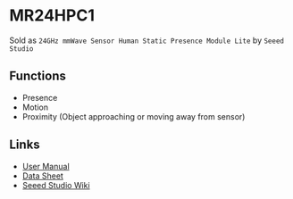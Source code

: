 # MR24HPC1

Sold as `24GHz mmWave Sensor Human Static Presence Module Lite` by `Seeed Studio`

## Functions

* Presence
* Motion
* Proximity (Object approaching or moving away from sensor)

## Links

* [User Manual](https://files.seeedstudio.com/wiki/mmWave-radar/MR24HPC1_User_Manual-V1.5.pdf)
* [Data Sheet](https://files.seeedstudio.com/wiki/mmWave-radar/24GHz_mmWave_Sensor-Human_Static_Presence_Module_Lite_Datasheet.pdf)
* [Seeed Studio Wiki](https://wiki.seeedstudio.com/Radar_MR24HPC1/)